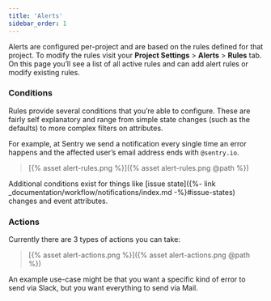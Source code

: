 ```yaml
---
title: 'Alerts'
sidebar_order: 1
---
```


Alerts are configured per-project and are based on the rules defined for that project. To modify the rules visit your **Project Settings** > **Alerts** > **Rules** tab. On this page you’ll see a list of all active rules and can add alert rules or modify existing rules.

### Conditions

Rules provide several conditions that you’re able to configure. These are fairly self explanatory and range from simple state changes (such as the defaults) to more complex filters on attributes.

For example, at Sentry we send a notification every single time an error happens and the affected user’s email address ends with `@sentry.io`. 

> [{% asset alert-rules.png %}]({% asset alert-rules.png @path %})

Additional conditions exist for things like [issue state]({%- link _documentation/workflow/notifications/index.md -%}#issue-states) changes and event attributes.

### Actions

Currently there are 3 types of actions you can take:

> [{% asset alert-actions.png %}]({% asset alert-actions.png @path %})

An example use-case might be that you want a specific kind of error to send via Slack, but you want everything to send via Mail.